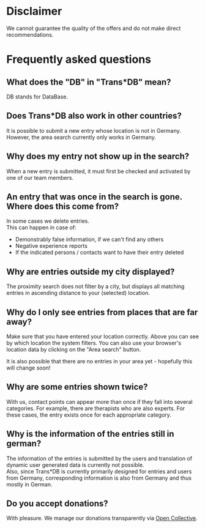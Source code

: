 # Disclaimer

We cannot guarantee the quality of the offers and do not make direct recommendations.

# Frequently asked questions

## What does the "DB" in "Trans*DB" mean?

DB stands for DataBase.

## Does Trans*DB also work in other countries?

It is possible to submit a new entry whose location is not in Germany.  
However, the area search currently only works in Germany.

## Why does my entry not show up in the search?

When a new entry is submitted, it must first be checked and activated by one of our team members.

## An entry that was once in the search is gone. Where does this come from?

In some cases we delete entries.  
This can happen in case of:

- Demonstrably false information, if we can't find any others
- Negative experience reports
- If the indicated persons / contacts want to have their entry deleted

## Why are entries outside my city displayed?

The proximity search does not filter by a city, but displays all matching entries in ascending distance to your (selected) location.

## Why do I only see entries from places that are far away?

Make sure that you have entered your location correctly. Above you can see by which location the system filters. You can also use your browser's location data by clicking on the "Area search" button.

It is also possible that there are no entries in your area yet - hopefully this will change soon!

## Why are some entries shown twice?

With us, contact points can appear more than once if they fall into several categories.
For example, there are therapists who are also experts.
For these cases, the entry exists once for each appropriate category.

## Why is the information of the entries still in german?

The information of the entries is submitted by the users and translation of dynamic user generated data is currently not possible.  
Also, since Trans*DB is currently primarily designed for entries and users from Germany, corresponding information is also from Germany and thus mostly in German.

## Do you accept donations?

With pleasure. We manage our donations transparently via [Open Collective](https://opencollective.com/transdb).
